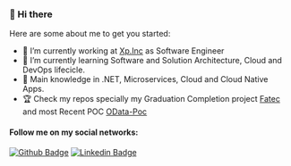 ### 👋 Hi there 

Here are some about me to get you started:

- 🔭 I’m currently working at [Xp.Inc](https://www.xpinc.com/) as Software Engineer
- 🌱 I’m currently learning Software and Solution Architecture, Cloud and DevOps lifecicle.
- :muscle: Main knowledge in .NET, Microservices, Cloud and Cloud Native Apps.
- :trophy: Check my repos specially my Graduation Completion project [Fatec](https://github.com/NicolasSylverio/Fatec) and most Recent POC [OData-Poc](https://github.com/NicolasSylverio/OData-Poc)


#### Follow me on my social networks:
[![Github Badge](https://img.shields.io/badge/-Github-000?style=flat-square&logo=Github&logoColor=white&link=https://github.com/NicolasSylverio)](https://github.com/NicolasSylverio)
[![Linkedin Badge](https://img.shields.io/badge/-LinkedIn-blue?style=flat-square&logo=Linkedin&logoColor=white&link=https://www.linkedin.com/in/nicolas-sylverio/)](https://www.linkedin.com/in/nicolas-sylverio/)
